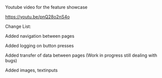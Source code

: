 Youtube video for the feature showcase 

https://youtu.be/pnQ28o2nS4o

Change List: 

Added navigation between pages

Added logging on button presses

Added transfer of data between pages (Work in progress still dealing with bugs)

Added images, textinputs


